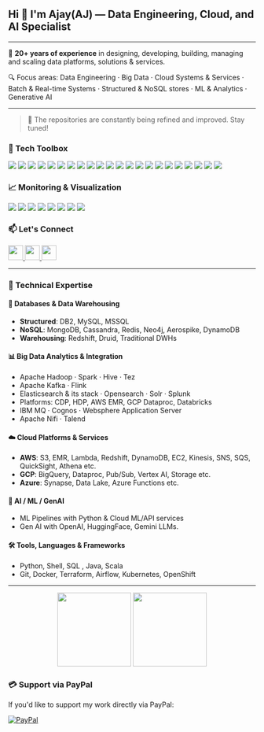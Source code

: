 <h2 align="left">Hi 👋 I'm Ajay(AJ) — Data Engineering, Cloud, and AI Specialist</h2>

---

💼 **20+ years of experience** in designing, developing, building, managing and scaling data platforms, solutions & services.

🔍 Focus areas: Data Engineering · Big Data · Cloud Systems & Services · Batch & Real-time Systems · Structured & NoSQL stores · ML & Analytics  · Generative AI 

---
> 🚧 The repositories are constantly being refined and improved. Stay tuned!

### 🧰 Tech Toolbox

<div align="left">
  <img src="https://img.shields.io/badge/Python-3776AB?style=for-the-badge&logo=python&logoColor=white"/>
  <img src="https://img.shields.io/badge/SQL-025E8C?style=for-the-badge&logo=sqlite&logoColor=white"/>
  <img src="https://img.shields.io/badge/DB2-0033A0?style=for-the-badge&logo=ibm&logoColor=white"/>
  <img src="https://img.shields.io/badge/Cognos-052FAD?style=for-the-badge&logo=ibm&logoColor=white"/>
  <img src="https://img.shields.io/badge/IBM%20MQ-054ADA?style=for-the-badge&logo=ibm&logoColor=white"/>
  <img src="https://img.shields.io/badge/WebSphere-1C1C1C?style=for-the-badge&logo=ibm&logoColor=white"/>
  <img src="https://img.shields.io/badge/Elasticsearch-005571?style=for-the-badge&logo=elasticsearch&logoColor=white"/>
  <img src="https://img.shields.io/badge/Apache%20NiFi-003A70?style=for-the-badge&logo=apache&logoColor=white"/>
  <img src="https://img.shields.io/badge/Kubernetes-326CE5?style=for-the-badge&logo=kubernetes&logoColor=white"/>
  <img src="https://img.shields.io/badge/Hadoop-66CCFF?style=for-the-badge&logo=apachehadoop&logoColor=black"/>
  <img src="https://img.shields.io/badge/Spark-E25A1C?style=for-the-badge&logo=apachespark&logoColor=white"/>
  <img src="https://img.shields.io/badge/Kafka-231F20?style=for-the-badge&logo=apachekafka&logoColor=white"/>
  <img src="https://img.shields.io/badge/Databricks-E42C64?style=for-the-badge&logo=databricks&logoColor=white"/>
  <img src="https://img.shields.io/badge/AWS-232F3E?style=for-the-badge&logo=amazonaws&logoColor=white"/>
  <img src="https://img.shields.io/badge/GCP-4285F4?style=for-the-badge&logo=googlecloud&logoColor=white"/>
  <img src="https://img.shields.io/badge/Azure-0078D4?style=for-the-badge&logo=microsoftazure&logoColor=white"/>
  <img src="https://img.shields.io/badge/MongoDB-47A248?style=for-the-badge&logo=mongodb&logoColor=white"/>
  <img src="https://img.shields.io/badge/Cassandra-1287B1?style=for-the-badge&logo=apachecassandra&logoColor=white"/>
  <img src="https://img.shields.io/badge/Redis-DC382D?style=for-the-badge&logo=redis&logoColor=white"/>
  <img src="https://img.shields.io/badge/Neo4j-008CC1?style=for-the-badge&logo=neo4j&logoColor=white"/>
  <img src="https://img.shields.io/badge/Docker-2496ED?style=for-the-badge&logo=docker&logoColor=white"/>
  <img src="https://img.shields.io/badge/Terraform-844FBA?style=for-the-badge&logo=terraform&logoColor=white"/>
</div>

### 📈 Monitoring & Visualization

<div align="left">
  <img src="https://img.shields.io/badge/Kibana-005571?style=for-the-badge&logo=kibana&logoColor=white"/>
  <img src="https://img.shields.io/badge/Tableau-E97627?style=for-the-badge&logo=tableau&logoColor=white"/>
  <img src="https://img.shields.io/badge/Superset-3A3A3A?style=for-the-badge&logo=apache&logoColor=white"/>
  <img src="https://img.shields.io/badge/Spotfire-0096D6?style=for-the-badge&logo=tibco&logoColor=white"/>
  <img src="https://img.shields.io/badge/Power%20BI-F2C811?style=for-the-badge&logo=powerbi&logoColor=black"/>
  <img src="https://img.shields.io/badge/Grafana-F46800?style=for-the-badge&logo=grafana&logoColor=white"/>
  <img src="https://img.shields.io/badge/Prometheus-E6522C?style=for-the-badge&logo=prometheus&logoColor=white"/>
  <img src="https://img.shields.io/badge/Ganglia-1B75BC?style=for-the-badge&logo=data&logoColor=white"/>
</div>

### 📫 Let's Connect

<div align="left">
  <a href="mailto:ajaykuma24@gmail.com" target="_blank">
    <img src="https://img.shields.io/badge/Gmail-D14836?style=for-the-badge&logo=gmail&logoColor=white" height="30" />
  </a>
  <a href="https://www.linkedin.com/in/ajay-k-singhal-95681027/" target="_blank">
    <img src="https://img.shields.io/badge/LinkedIn-0077B5?style=for-the-badge&logo=linkedin&logoColor=white" height="30" />
  </a>
  <a href="https://github.com/ajaykuma" target="_blank">
    <img src="https://img.shields.io/badge/GitHub-181717?style=for-the-badge&logo=github&logoColor=white" height="30" />
  </a>
</div>

---
### 🚀 Technical Expertise

#### 💾 Databases & Data Warehousing
- **Structured**: DB2, MySQL, MSSQL
- **NoSQL**: MongoDB, Cassandra, Redis, Neo4j, Aerospike, DynamoDB
- **Warehousing**: Redshift, Druid, Traditional DWHs

#### 📊 Big Data Analytics & Integration
- Apache Hadoop · Spark · Hive · Tez
- Apache Kafka · Flink
- Elasticsearch & its stack · Opensearch · Solr · Splunk
- Platforms: CDP, HDP, AWS EMR, GCP Dataproc, Databricks
- IBM MQ · Cognos · Websphere Application Server
- Apache Nifi · Talend

#### ☁️ Cloud Platforms & Services
- **AWS**: S3, EMR, Lambda, Redshift, DynamoDB, EC2, Kinesis, SNS, SQS, QuickSight, Athena etc.
- **GCP**: BigQuery, Dataproc, Pub/Sub, Vertex AI, Storage etc.
- **Azure**: Synapse, Data Lake, Azure Functions etc.

#### 🧠 AI / ML / GenAI
- ML Pipelines with Python & Cloud ML/API services  
- Gen AI with OpenAI, HuggingFace, Gemini LLMs.

#### 🛠️ Tools, Languages & Frameworks
- Python, Shell, SQL , Java, Scala
- Git, Docker, Terraform, Airflow, Kubernetes, OpenShift
---
<div align="center">
  <img src="https://github-readme-stats.vercel.app/api?username=ajaykuma&show_icons=true&theme=dracula&hide_border=false" height="150" />
  <img src="https://github-readme-stats.vercel.app/api/top-langs?username=ajaykuma&layout=compact&theme=dracula&hide_border=false" height="150" />
</div>

### 💳 Support via PayPal

If you'd like to support my work directly via PayPal:

[![PayPal](https://img.shields.io/badge/PayPal-Donate-blue.svg)](https://paypal.me/ajays1711?country.x=IN&locale.x=en_GB)
